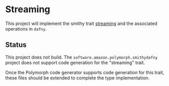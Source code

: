 # Streaming

This project will implement the smithy trait [streaming](https://smithy.io/2.0/spec/streaming.html#smithy-api-streaming-trait) and the associated operations in `dafny`.

## Status

This project does not build. The `software.amazon.polymorph.smithydafny` project does not support code generation for the "streaming" trait.

Once the Polymorph code generator supports code generation for this trait, these files should be extended to complete the type implementation.
